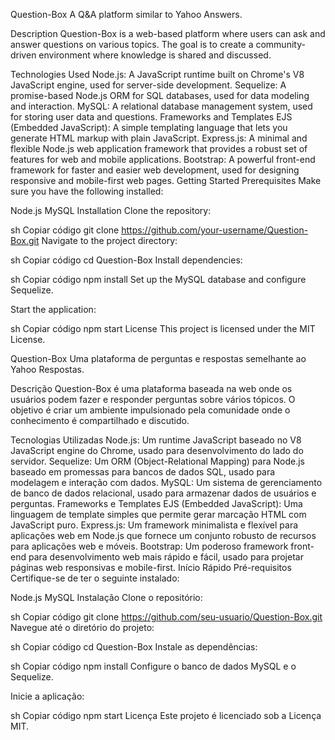 Question-Box
A Q&A platform similar to Yahoo Answers.

Description
Question-Box is a web-based platform where users can ask and answer questions on various topics. The goal is to create a community-driven environment where knowledge is shared and discussed.

Technologies Used
Node.js: A JavaScript runtime built on Chrome's V8 JavaScript engine, used for server-side development.
Sequelize: A promise-based Node.js ORM for SQL databases, used for data modeling and interaction.
MySQL: A relational database management system, used for storing user data and questions.
Frameworks and Templates
EJS (Embedded JavaScript): A simple templating language that lets you generate HTML markup with plain JavaScript.
Express.js: A minimal and flexible Node.js web application framework that provides a robust set of features for web and mobile applications.
Bootstrap: A powerful front-end framework for faster and easier web development, used for designing responsive and mobile-first web pages.
Getting Started
Prerequisites
Make sure you have the following installed:

Node.js
MySQL
Installation
Clone the repository:

sh
Copiar código
git clone https://github.com/your-username/Question-Box.git
Navigate to the project directory:

sh
Copiar código
cd Question-Box
Install dependencies:

sh
Copiar código
npm install
Set up the MySQL database and configure Sequelize.

Start the application:

sh
Copiar código
npm start
License
This project is licensed under the MIT License.

Question-Box
Uma plataforma de perguntas e respostas semelhante ao Yahoo Respostas.

Descrição
Question-Box é uma plataforma baseada na web onde os usuários podem fazer e responder perguntas sobre vários tópicos. O objetivo é criar um ambiente impulsionado pela comunidade onde o conhecimento é compartilhado e discutido.

Tecnologias Utilizadas
Node.js: Um runtime JavaScript baseado no V8 JavaScript engine do Chrome, usado para desenvolvimento do lado do servidor.
Sequelize: Um ORM (Object-Relational Mapping) para Node.js baseado em promessas para bancos de dados SQL, usado para modelagem e interação com dados.
MySQL: Um sistema de gerenciamento de banco de dados relacional, usado para armazenar dados de usuários e perguntas.
Frameworks e Templates
EJS (Embedded JavaScript): Uma linguagem de template simples que permite gerar marcação HTML com JavaScript puro.
Express.js: Um framework minimalista e flexível para aplicações web em Node.js que fornece um conjunto robusto de recursos para aplicações web e móveis.
Bootstrap: Um poderoso framework front-end para desenvolvimento web mais rápido e fácil, usado para projetar páginas web responsivas e mobile-first.
Início Rápido
Pré-requisitos
Certifique-se de ter o seguinte instalado:

Node.js
MySQL
Instalação
Clone o repositório:

sh
Copiar código
git clone https://github.com/seu-usuario/Question-Box.git
Navegue até o diretório do projeto:

sh
Copiar código
cd Question-Box
Instale as dependências:

sh
Copiar código
npm install
Configure o banco de dados MySQL e o Sequelize.

Inicie a aplicação:

sh
Copiar código
npm start
Licença
Este projeto é licenciado sob a Licença MIT.
